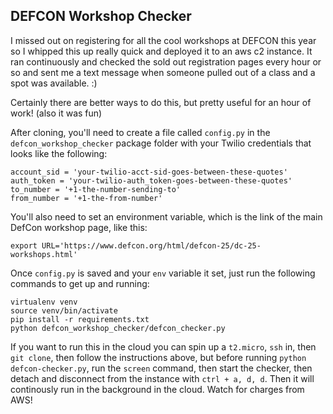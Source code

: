 ## DEFCON Workshop Checker

I missed out on registering for all the cool workshops at DEFCON this year so I whipped this up really quick and deployed it to an aws c2 instance. It ran continuously and checked the sold out registration pages every hour or so and sent me a text message when someone pulled out of a class and a spot was available. :)

Certainly there are better ways to do this, but pretty useful for an hour of work! (also it was fun)

After cloning, you'll need to create a file called `config.py` in the `defcon_workshop_checker` package folder with your Twilio credentials that looks like the following:

```
account_sid = 'your-twilio-acct-sid-goes-between-these-quotes'
auth_token = 'your-twilio-auth_token-goes-between-these-quotes'
to_number = '+1-the-number-sending-to'
from_number = '+1-the-from-number'
```
You'll also need to set an environment variable, which is the link of the main DefCon workshop page, like this:
```
export URL='https://www.defcon.org/html/defcon-25/dc-25-workshops.html'
```
Once `config.py` is saved and your `env` variable it set, just run the following commands to get up and running: 

```
virtualenv venv
source venv/bin/activate
pip install -r requirements.txt
python defcon_workshop_checker/defcon_checker.py
```
If you want to run this in the cloud you can spin up a `t2.micro`, `ssh` in, then `git clone`, then follow the instructions above, but before running `python defcon-checker.py`, run the `screen` command, then start the checker, then detach and disconnect from the instance with `ctrl + a, d, d`. Then it will continously run in the background in the cloud. Watch for charges from AWS!
